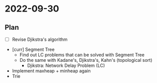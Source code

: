 # 2022-09-30

## Plan
- [ ] Revise Djikstra's algorithm
- [curr] Segment Tree
  - Find out LC problems that can be solved with Segment Tree
  - Do the same with Kadane's, Djikstra's, Kahn's (topological sort)
    - Djikstra: Network Delay Problem (LC)
- Implement maxheap + minheap again
- Trie